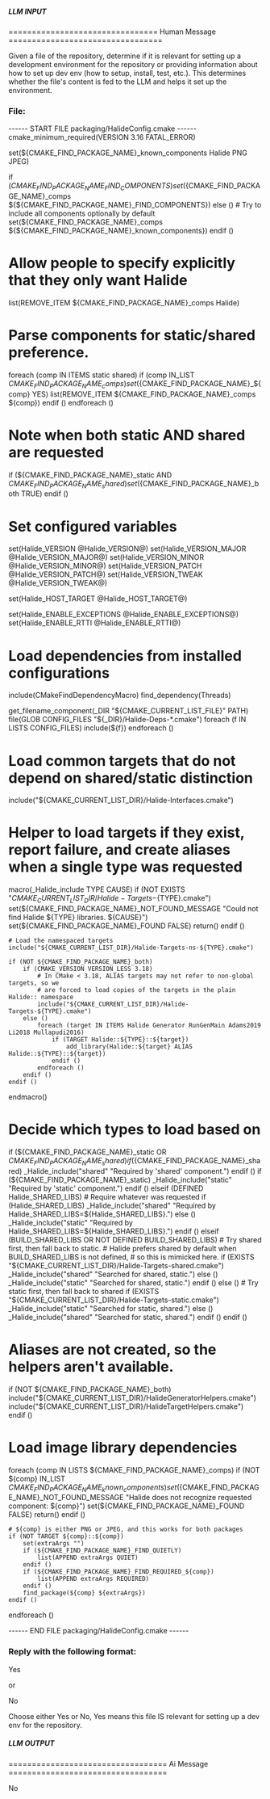 ##### LLM INPUT #####
================================ Human Message =================================

Given a file of the repository, determine if it is relevant for setting up a development environment for the repository or providing information about how to set up dev env (how to setup, install, test, etc.). This determines whether the file's content is fed to the LLM and helps it set up the environment.

### File:
------ START FILE packaging/HalideConfig.cmake ------
cmake_minimum_required(VERSION 3.16 FATAL_ERROR)

set(${CMAKE_FIND_PACKAGE_NAME}_known_components Halide PNG JPEG)

if (${CMAKE_FIND_PACKAGE_NAME}_FIND_COMPONENTS)
    set(${CMAKE_FIND_PACKAGE_NAME}_comps ${${CMAKE_FIND_PACKAGE_NAME}_FIND_COMPONENTS})
else ()
    # Try to include all components optionally by default
    set(${CMAKE_FIND_PACKAGE_NAME}_comps ${${CMAKE_FIND_PACKAGE_NAME}_known_components})
endif ()

# Allow people to specify explicitly that they only want Halide
list(REMOVE_ITEM ${CMAKE_FIND_PACKAGE_NAME}_comps Halide)

# Parse components for static/shared preference.
foreach (comp IN ITEMS static shared)
    if (comp IN_LIST ${CMAKE_FIND_PACKAGE_NAME}_comps)
        set(${CMAKE_FIND_PACKAGE_NAME}_${comp} YES)
        list(REMOVE_ITEM ${CMAKE_FIND_PACKAGE_NAME}_comps ${comp})
    endif ()
endforeach ()

# Note when both static AND shared are requested
if (${CMAKE_FIND_PACKAGE_NAME}_static AND ${CMAKE_FIND_PACKAGE_NAME}_shared)
    set(${CMAKE_FIND_PACKAGE_NAME}_both TRUE)
endif ()

# Set configured variables
set(Halide_VERSION @Halide_VERSION@)
set(Halide_VERSION_MAJOR @Halide_VERSION_MAJOR@)
set(Halide_VERSION_MINOR @Halide_VERSION_MINOR@)
set(Halide_VERSION_PATCH @Halide_VERSION_PATCH@)
set(Halide_VERSION_TWEAK @Halide_VERSION_TWEAK@)

set(Halide_HOST_TARGET @Halide_HOST_TARGET@)

set(Halide_ENABLE_EXCEPTIONS @Halide_ENABLE_EXCEPTIONS@)
set(Halide_ENABLE_RTTI @Halide_ENABLE_RTTI@)

# Load dependencies from installed configurations
include(CMakeFindDependencyMacro)
find_dependency(Threads)

get_filename_component(_DIR "${CMAKE_CURRENT_LIST_FILE}" PATH)
file(GLOB CONFIG_FILES "${_DIR}/Halide-Deps-*.cmake")
foreach (f IN LISTS CONFIG_FILES)
    include(${f})
endforeach ()

# Load common targets that do not depend on shared/static distinction
include("${CMAKE_CURRENT_LIST_DIR}/Halide-Interfaces.cmake")

# Helper to load targets if they exist, report failure, and create aliases when a single type was requested
macro(_Halide_include TYPE CAUSE)
    if (NOT EXISTS "${CMAKE_CURRENT_LIST_DIR}/Halide-Targets-${TYPE}.cmake")
        set(${CMAKE_FIND_PACKAGE_NAME}_NOT_FOUND_MESSAGE
            "Could not find Halide ${TYPE} libraries. ${CAUSE}")
        set(${CMAKE_FIND_PACKAGE_NAME}_FOUND FALSE)
        return()
    endif ()

    # Load the namespaced targets
    include("${CMAKE_CURRENT_LIST_DIR}/Halide-Targets-ns-${TYPE}.cmake")

    if (NOT ${CMAKE_FIND_PACKAGE_NAME}_both)
        if (CMAKE_VERSION VERSION_LESS 3.18)
            # In CMake < 3.18, ALIAS targets may not refer to non-global targets, so we
            # are forced to load copies of the targets in the plain Halide:: namespace
            include("${CMAKE_CURRENT_LIST_DIR}/Halide-Targets-${TYPE}.cmake")
        else ()
            foreach (target IN ITEMS Halide Generator RunGenMain Adams2019 Li2018 Mullapudi2016)
                if (TARGET Halide::${TYPE}::${target})
                    add_library(Halide::${target} ALIAS Halide::${TYPE}::${target})
                endif ()
            endforeach ()
        endif ()
    endif ()
endmacro()

# Decide which types to load based on
if (${CMAKE_FIND_PACKAGE_NAME}_static OR ${CMAKE_FIND_PACKAGE_NAME}_shared)
    if (${CMAKE_FIND_PACKAGE_NAME}_shared)
        _Halide_include("shared" "Required by 'shared' component.")
    endif ()
    if (${CMAKE_FIND_PACKAGE_NAME}_static)
        _Halide_include("static" "Required by 'static' component.")
    endif ()
elseif (DEFINED Halide_SHARED_LIBS)
    # Require whatever was requested
    if (Halide_SHARED_LIBS)
        _Halide_include("shared" "Required by Halide_SHARED_LIBS=${Halide_SHARED_LIBS}.")
    else ()
        _Halide_include("static" "Required by Halide_SHARED_LIBS=${Halide_SHARED_LIBS}.")
    endif ()
elseif (BUILD_SHARED_LIBS OR NOT DEFINED BUILD_SHARED_LIBS)
    # Try shared first, then fall back to static.
    # Halide prefers shared by default when BUILD_SHARED_LIBS is not defined,
    # so this is mimicked here.
    if (EXISTS "${CMAKE_CURRENT_LIST_DIR}/Halide-Targets-shared.cmake")
        _Halide_include("shared" "Searched for shared, static.")
    else ()
        _Halide_include("static" "Searched for shared, static.")
    endif ()
else ()
    # Try static first, then fall back to shared
    if (EXISTS "${CMAKE_CURRENT_LIST_DIR}/Halide-Targets-static.cmake")
        _Halide_include("static" "Searched for static, shared.")
    else ()
        _Halide_include("shared" "Searched for static, shared.")
    endif ()
endif ()

# Aliases are not created, so the helpers aren't available.
if (NOT ${CMAKE_FIND_PACKAGE_NAME}_both)
    include("${CMAKE_CURRENT_LIST_DIR}/HalideGeneratorHelpers.cmake")
    include("${CMAKE_CURRENT_LIST_DIR}/HalideTargetHelpers.cmake")
endif ()

# Load image library dependencies
foreach (comp IN LISTS ${CMAKE_FIND_PACKAGE_NAME}_comps)
    if (NOT ${comp} IN_LIST ${CMAKE_FIND_PACKAGE_NAME}_known_components)
        set(${CMAKE_FIND_PACKAGE_NAME}_NOT_FOUND_MESSAGE
            "Halide does not recognize requested component: ${comp}")
        set(${CMAKE_FIND_PACKAGE_NAME}_FOUND FALSE)
        return()
    endif ()

    # ${comp} is either PNG or JPEG, and this works for both packages
    if (NOT TARGET ${comp}::${comp})
        set(extraArgs "")
        if (${CMAKE_FIND_PACKAGE_NAME}_FIND_QUIETLY)
            list(APPEND extraArgs QUIET)
        endif ()
        if (${CMAKE_FIND_PACKAGE_NAME}_FIND_REQUIRED_${comp})
            list(APPEND extraArgs REQUIRED)
        endif ()
        find_package(${comp} ${extraArgs})
    endif ()
endforeach ()

------ END FILE packaging/HalideConfig.cmake ------

### Reply with the following format:

<rel>Yes</rel>

or

<rel>No</rel>

Choose either Yes or No, Yes means this file IS relevant for setting up a dev env for the repository.

##### LLM OUTPUT #####
================================== Ai Message ==================================

<rel>No</rel>